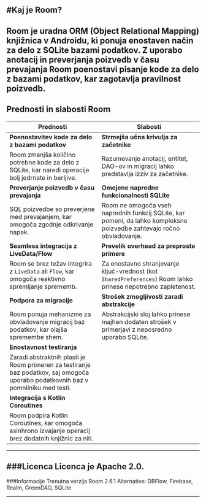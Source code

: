 #Kaj je Room?
---
**Room** je uradna **ORM (Object Relational Mapping)** knjižnica v Androidu, ki ponuja enostaven način za delo z SQLite bazami podatkov. Z uporabo anotacij in preverjanja poizvedb v času prevajanja Room poenostavi pisanje kode za delo z bazami podatkov, kar zagotavlja pravilnost poizvedb.
---

## Prednosti in slabosti Room

| **Prednosti**                                            | **Slabosti**                                           |
|----------------------------------------------------------|--------------------------------------------------------|
| **Poenostavitev kode za delo z bazami podatkov**         | **Strmejša učna krivulja za začetnike**                 |
| Room zmanjša količino potrebne kode za delo z SQLite, kar naredi operacije bolj jedrnate in berljive. | Razumevanje anotacij, entitet, DAO-ov in migracij lahko predstavlja izziv za začetnike. |
| **Preverjanje poizvedb v času prevajanja**               | **Omejene napredne funkcionalnosti SQLite**             |
| SQL poizvedbe so preverjene med prevajanjem, kar omogoča zgodnje odkrivanje napak. | Room ne omogoča vseh naprednih funkcij SQLite, kar pomeni, da lahko kompleksne poizvedbe zahtevajo ročno obvladovanje. |
| **Seamless integracija z LiveData/Flow**                 | **Prevelik overhead za preproste primere**              |
| Room se brez težav integrira z `LiveData` ali `Flow`, kar omogoča reaktivno spremljanje sprememb. | Za enostavno shranjevanje ključ-vrednost (kot `SharedPreferences`) Room lahko prinese nepotrebno zapletenost. |
| **Podpora za migracije**                                 | **Strošek zmogljivosti zaradi abstrakcije**             |
| Room ponuja mehanizme za obvladovanje migracij baz podatkov, kar olajša spremembe shem. | Abstrakcijski sloj lahko prinese majhen dodaten strošek v primerjavi z neposredno uporabo SQLite. |
| **Enostavnost testiranja**                               |                                                        |
| Zaradi abstraktnih plasti je Room primeren za testiranje baz podatkov, saj omogoča uporabo podatkovnih baz v pomnilniku med testi. |                                                        |
| **Integracija s Kotlin Coroutines**                      |                                                        |
| Room podpira Kotlin Coroutines, kar omogoča asinhrono izvajanje operacij brez dodatnih knjižnic za niti. |                                                        |

---

###Licenca
Licenca je Apache 2.0.
---

###Informacije
Trenutna verzija Room 2.6.1
Alternative: DBFlow, Firebase, Realm, GreenDAO, SQLite

---





